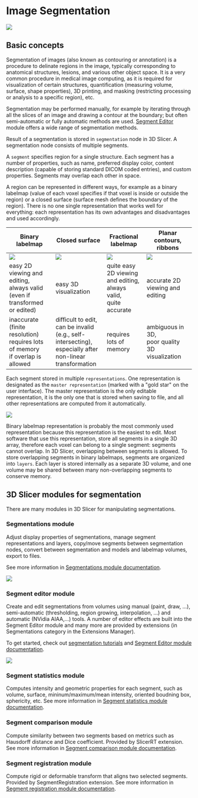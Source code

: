 # Image Segmentation

![](https://github.com/Slicer/Slicer/releases/download/docs-resources/image_segmentation_views.png)

## Basic concepts

Segmentation of images (also known as contouring or annotation) is a procedure to delinate regions in the image, typically corresponding to anatomical structures, lesions, and various other object space. 
It is a very common procedure in medical image computing, as it is required for visualization of certain structures, quantification (measuring volume, surface, shape properties), 3D printing, and masking (restricting processing or analysis to a specific region), etc.

Segmentation may be performed manually, for example by iterating through all the slices of an image and drawing a contour at the boundary; but often semi-automatic or fully automatic methods are used. [Segment Editor](SegmentEditor) module offers a wide range of segmentation methods.

Result of a segmentation is stored in `segmentation` node in 3D Slicer. A segmentation node consists of multiple segments.

A `segment` specifies region for a single structure. Each segment has a number of properties, such as name, preferred display color, content description (capable of storing standard DICOM coded entries), and custom properties. Segments may overlap each other in space.

A region can be represented in different ways, for example as a binary labelmap (value of each voxel specifies if that voxel is inside or outside the region) or a closed surface (surface mesh defines the boundary of the region). There is no one single representation that works well for everything: each representation has its own advantages and disadvantages and used accordingly.

| Binary labelmap                                                               | Closed surface                                                                                          | Fractional labelmap                                             | Planar contours, ribbons                       |
|-------------------------------------------------------------------------------|---------------------------------------------------------------------------------------------------------|-----------------------------------------------------------------|------------------------------------------------|
| ![](https://github.com/Slicer/Slicer/releases/download/docs-resources/image_segmentation_binary_labelmap.png)                                         | ![](https://github.com/Slicer/Slicer/releases/download/docs-resources/image_segmentation_closed_surface.png)                                                                    | ![](https://github.com/Slicer/Slicer/releases/download/docs-resources/image_segmentation_fractional_labelmap.png)                       | ![](https://github.com/Slicer/Slicer/releases/download/docs-resources/image_segmentation_planar_contour_ribbon.png)    |
| easy 2D viewing and editing, <br>always valid (even if<br>transformed or edited)     | easy 3D visualization                                                                                   | quite easy 2D viewing<br>and editing,<br>always valid,<br>quite accurate | accurate 2D viewing and editing                |
| inaccurate (finite resolution)<br>requires lots of memory<br>if overlap is allowed | difficult to edit,<br>can be invalid<br>(e.g., self-intersecting),<br>especially after non-linear<br>transformation | requires lots of memory                                         | ambiguous in 3D,<br>poor quality<br>3D visualization |

Each segment stored in multiple `representations`. One representation is designated as the `master representation` (marked with a "gold star" on the user interface). The master representation is the only editable representation, it is the only one that is stored when saving to file, and all other representations are computed from it automatically.

![](https://github.com/Slicer/Slicer/releases/download/docs-resources/image_segmentation_representations.png)

Binary labelmap representation is probably the most commonly used representation because this representation is the easiest to edit. Most software that use this representation, store all segments in a single 3D array, therefore each voxel can belong to a single segment: segments cannot overlap. In 3D Slicer, overlapping between segments is allowed. To store overlapping segments in binary labelmaps, segments are organized into `layers`. Each layer is stored internally as a separate 3D volume, and one volume may be shared between many non-overlapping segments to conserve memory.

## 3D Slicer modules for segmentation

There are many modules in 3D Slicer for manipulating segmentations.

### Segmentations module

Adjust display properties of segmentations, manage segment representations and layers, copy/move segments between segmentation nodes, convert between segmentation and models and labelmap volumes, export to files.

See more information in [Segmentations module documentation](modules/segmentations).

![](https://github.com/Slicer/Slicer/releases/download/docs-resources/image_segmentation_segmentations_module.png)

### Segment editor module

Create and edit segmentations from volumes using manual (paint, draw, ...), semi-automatic (thresholding, region growing, interpolation, ...) and automatic (NVidia AIAA,...) tools. A number of editor effects are built into the Segment Editor module and many more are provided by extensions (in Segmentations category in the Extensions Manager).

To get started, check out [segmentation tutorials](https://www.slicer.org/wiki/Documentation/Nightly/Training#Segmentation) and [Segment Editor module documentation](modules/segmenteditor).

![](https://github.com/Slicer/Slicer/releases/download/docs-resources/image_segmentation_segment_editor_module.png)

### Segment statistics module

Computes intensity and geometric properties for each segment, such as volume, surface, mininum/maximum/mean intensity, oriented boudning box, sphericity, etc. See more information in [Segment statistics module documentation](modules/segmentstatistics).

### Segment comparison module

Compute similarity between two segments based on metrics such as Hausdorff distance and Dice coefficient. Provided by SlicerRT extension. See more information in [Segment comparison module documentation](https://www.slicer.org/wiki/Documentation/Nightly/Modules/SegmentComparison).

### Segment registration module

Compute rigid or deformable transform that aligns two selected segments. Provided by SegmentRegistration extension.
See more information in [Segment registration module documentation](https://github.com/SlicerRt/SegmentRegistration).
